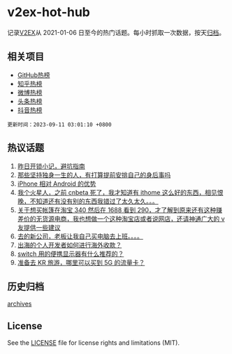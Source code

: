 # v2ex-hot-hub

 记录[V2EX](https://www.v2ex.com/)从 2021-01-06 日至今的热门话题。每小时抓取一次数据，按天[归档](archives)。
 
 ## 相关项目

- [GitHub热榜](https://github.com/it985/github-hot-hub)
- [知乎热榜](https://github.com/it985/zhihu-hot-hub)
- [微博热榜](https://github.com/it985/weibo-hot-hub)
- [头条热榜](https://github.com/it985/toutiao-hot-hub)
- [抖音热榜](https://github.com/it985/douyin-hot-hub)


 `更新时间：2023-09-11 03:01:10 +0800`

## 热议话题

1. [昨日开锁小记，避坑指南](https://www.v2ex.com/t/972395)
1. [那些坚持独身一生的人，有打算提前安排自己的身后事吗](https://www.v2ex.com/t/972457)
1. [iPhone 相对 Android 的优势](https://www.v2ex.com/t/972498)
1. [我个火星人，之前 cnbeta 死了，我才知道有 ithome 这么好的东西，相见恨晚，不知道还有没有别的东西我错过了太久太久。。。](https://www.v2ex.com/t/972384)
1. [关于想买帐篷在淘宝 340 然后在 1688 看到 290，才了解到原来还有这种赚差价的无货源电商，我也想做一个这种淘宝店或者说网店，还请神通广大的 v 友提供一些建议](https://www.v2ex.com/t/972398)
1. [去的新公司，老板让我自己买电脑去上班。。。。](https://www.v2ex.com/t/972486)
1. [出海的个人开发者如何进行海外收款？](https://www.v2ex.com/t/972389)
1. [switch 用的便携显示器有什么推荐的？](https://www.v2ex.com/t/972431)
1. [准备去 KR 旅游，哪里可以买到 5G 的流量卡？](https://www.v2ex.com/t/972470)

## 历史归档

[archives](archives)

## License

See the [LICENSE](LICENSE) file for license rights and limitations (MIT).
